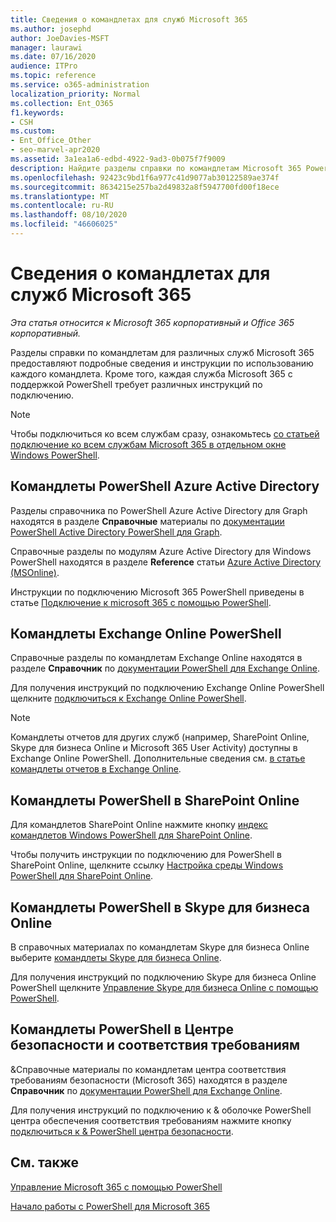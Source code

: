 ```yaml
---
title: Сведения о командлетах для служб Microsoft 365
ms.author: josephd
author: JoeDavies-MSFT
manager: laurawi
ms.date: 07/16/2020
audience: ITPro
ms.topic: reference
ms.service: o365-administration
localization_priority: Normal
ms.collection: Ent_O365
f1.keywords:
- CSH
ms.custom:
- Ent_Office_Other
- seo-marvel-apr2020
ms.assetid: 3a1ea1a6-edbd-4922-9ad3-0b075f7f9009
description: Найдите разделы справки по командлетам Microsoft 365 PowerShell для Azure AD, Exchange Online, SharePoint Online, Skype для бизнеса Online и соответствия требованиям безопасности &.
ms.openlocfilehash: 92423c9bd1f6a977c41d9077ab30122589ae374f
ms.sourcegitcommit: 8634215e257ba2d49832a8f5947700fd00f18ece
ms.translationtype: MT
ms.contentlocale: ru-RU
ms.lasthandoff: 08/10/2020
ms.locfileid: "46606025"
---
```

# <a name="cmdlet-references-for-microsoft-365-services"></a>Сведения о командлетах для служб Microsoft 365

*Эта статья относится к Microsoft 365 корпоративный и Office 365 корпоративный.*

Разделы справки по командлетам для различных служб Microsoft 365 предоставляют подробные сведения и инструкции по использованию каждого командлета. Кроме того, каждая служба Microsoft 365 с поддержкой PowerShell требует различных инструкций по подключению.
  
> [!NOTE]
> Чтобы подключиться ко всем службам сразу, ознакомьтесь [со статьей подключение ко всем службам Microsoft 365 в отдельном окне Windows PowerShell](connect-to-all-office-365-services-in-a-single-windows-powershell-window.md). 
  
## <a name="azure-active-directory-powershell-cmdlets"></a>Командлеты PowerShell Azure Active Directory

Разделы справочника по PowerShell Azure Active Directory для Graph находятся в разделе **Справочные** материалы по [документации PowerShell Active Directory PowerShell для Graph](https://docs.microsoft.com/powershell/azure/active-directory/install-adv2?view=azureadps-2.0).

Справочные разделы по модулям Azure Active Directory для Windows PowerShell находятся в разделе **Reference** статьи [Azure Active Directory (MSOnline)](https://docs.microsoft.com/powershell/azure/active-directory/overview?view=azureadps-1.0).

Инструкции по подключению Microsoft 365 PowerShell приведены в статье [Подключение к microsoft 365 с помощью PowerShell](connect-to-office-365-powershell.md).
  
## <a name="exchange-online-powershell-cmdlets"></a>Командлеты Exchange Online PowerShell

Справочные разделы по командлетам Exchange Online находятся в разделе **Справочник** по [документации PowerShell для Exchange Online](https://docs.microsoft.com/powershell/exchange/exchange-online/exchange-online-powershell?view=exchange-ps).
  
Для получения инструкций по подключению Exchange Online PowerShell щелкните [подключиться к Exchange Online PowerShell](https://go.microsoft.com/fwlink/p/?LinkId=396554).
  
> [!NOTE]
> Командлеты отчетов для других служб (например, SharePoint Online, Skype для бизнеса Online и Microsoft 365 User Activity) доступны в Exchange Online PowerShell. Дополнительные сведения см. [в статье командлеты отчетов в Exchange Online](https://go.microsoft.com/fwlink/p/?LinkId=691595). 
  
## <a name="sharepoint-online-powershell-cmdlets"></a>Командлеты PowerShell в SharePoint Online

Для командлетов SharePoint Online нажмите кнопку [индекс командлетов Windows PowerShell для SharePoint Online](https://go.microsoft.com/fwlink/p/?LinkId=691476).
  
Чтобы получить инструкции по подключению для PowerShell в SharePoint Online, щелкните ссылку [Настройка среды Windows PowerShell для SharePoint Online](https://go.microsoft.com/fwlink/p/?LinkId=691603).
  
## <a name="skype-for-business-online-powershell-cmdlets"></a>Командлеты PowerShell в Skype для бизнеса Online

В справочных материалах по командлетам Skype для бизнеса Online выберите [командлеты Skype для бизнеса Online](https://technet.microsoft.com/library/mt228132.aspx).
  
Для получения инструкций по подключению Skype для бизнеса Online PowerShell щелкните [Управление Skype для бизнеса Online с помощью PowerShell](manage-skype-for-business-online-with-office-365-powershell.md).

## <a name="security-amp-compliance-center-powershell-cmdlets"></a>Командлеты PowerShell в Центре безопасности и соответствия требованиям

&amp;Справочные материалы по командлетам центра соответствия требованиям безопасности (Microsoft 365) находятся в разделе **Справочник** по [документации PowerShell для Exchange Online](https://docs.microsoft.com/powershell/exchange/exchange-online/exchange-online-powershell?view=exchange-ps).
  
Для получения инструкций по подключению к &amp; оболочке PowerShell центра обеспечения соответствия требованиям нажмите кнопку [подключиться к &amp; PowerShell центра безопасности](https://docs.microsoft.com/powershell/exchange/connect-to-scc-powershell?view=exchange-ps).


  
## <a name="see-also"></a>См. также

[Управление Microsoft 365 с помощью PowerShell](manage-office-365-with-office-365-powershell.md)
  
[Начало работы с PowerShell для Microsoft 365](getting-started-with-office-365-powershell.md)

